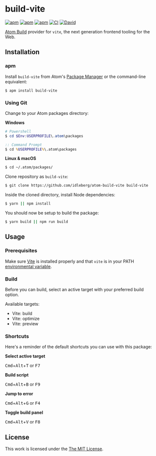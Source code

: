 # build-vite

[![apm](https://flat.badgen.net/apm/license/build-vite)](https://atom.io/packages/build-vite)
[![apm](https://flat.badgen.net/apm/v/build-vite)](https://atom.io/packages/build-vite)
[![apm](https://flat.badgen.net/apm/dl/build-vite)](https://atom.io/packages/build-vite)
[![CI](https://img.shields.io/github/workflow/status/idleberg/atom-b/CI?style=flat-square)](https://github.com/idleberg/atom-b/actions)
[![David](https://flat.badgen.net/david/dev/idleberg/atom-build-vite)](https://david-dm.org/idleberg/atom-build-vite?type=dev)

[Atom Build](https://atombuild.github.io/) provider for `vite`, the next generation frontend tooling for the Web.

## Installation

### apm

Install `build-vite` from Atom's [Package Manager](http://flight-manual.atom.io/using-atom/sections/atom-packages/) or the command-line equivalent:

`$ apm install build-vite`

### Using Git

Change to your Atom packages directory:

**Windows**

```powershell
# Powershell
$ cd $Env:USERPROFILE\.atom\packages
```

```cmd
:: Command Prompt
$ cd %USERPROFILE%\.atom\packages
```

**Linux & macOS**

```bash
$ cd ~/.atom/packages/
```

Clone repository as `build-vite`:

```bash
$ git clone https://github.com/idleberg/atom-build-vite build-vite
```

Inside the cloned directory, install Node dependencies:

```bash
$ yarn || npm install
```

You should now be setup to build the package:

```bash
$ yarn build || npm run build
```

## Usage

### Prerequisites

Make sure [Vite](https://vitejs.dev/) is installed properly and that `vite` is in your PATH [environmental variable](http://superuser.com/a/284351/195953).

### Build

Before you can build, select an active target with your preferred build option.

Available targets:

- Vite: build
- Vite: optimize
- Vite: preview

### Shortcuts

Here's a reminder of the default shortcuts you can use with this package:

**Select active target**

<kbd>Cmd</kbd>+<kbd>Alt</kbd>+<kbd>T</kbd> or <kbd>F7</kbd>

**Build script**

<kbd>Cmd</kbd>+<kbd>Alt</kbd>+<kbd>B</kbd> or <kbd>F9</kbd>

**Jump to error**

<kbd>Cmd</kbd>+<kbd>Alt</kbd>+<kbd>G</kbd> or <kbd>F4</kbd>

**Toggle build panel**

<kbd>Cmd</kbd>+<kbd>Alt</kbd>+<kbd>V</kbd> or <kbd>F8</kbd>

## License

This work is licensed under the [The MIT License](LICENSE).
